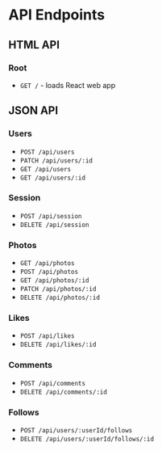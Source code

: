 # API Endpoints

## HTML API

### Root

- `GET /` - loads React web app

## JSON API

### Users

- `POST /api/users`
- `PATCH /api/users/:id`
- `GET /api/users`
- `GET /api/users/:id`

### Session

- `POST /api/session`
- `DELETE /api/session`

### Photos

- `GET /api/photos`
- `POST /api/photos`
- `GET /api/photos/:id`
- `PATCH /api/photos/:id`
- `DELETE /api/photos/:id`

### Likes

- `POST /api/likes`
- `DELETE /api/likes/:id`

### Comments

- `POST /api/comments`
- `DELETE /api/comments/:id`

### Follows

- `POST /api/users/:userId/follows`
- `DELETE /api/users/:userId/follows/:id`
